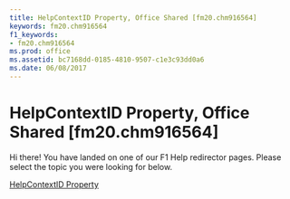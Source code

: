 ```yaml
---
title: HelpContextID Property, Office Shared [fm20.chm916564]
keywords: fm20.chm916564
f1_keywords:
- fm20.chm916564
ms.prod: office
ms.assetid: bc7168dd-0185-4810-9507-c1e3c93dd0a6
ms.date: 06/08/2017
---
```



# HelpContextID Property, Office Shared [fm20.chm916564]

Hi there! You have landed on one of our F1 Help redirector pages. Please select the topic you were looking for below.

[HelpContextID Property](http://msdn.microsoft.com/library/734940ce-ee04-09d6-7911-7b303beadf23%28Office.15%29.aspx)

